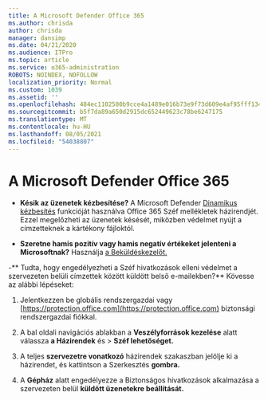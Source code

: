 ```yaml
---
title: A Microsoft Defender Office 365
ms.author: chrisda
author: chrisda
manager: dansimp
ms.date: 04/21/2020
ms.audience: ITPro
ms.topic: article
ms.service: o365-administration
ROBOTS: NOINDEX, NOFOLLOW
localization_priority: Normal
ms.custom: 1039
ms.assetid: ''
ms.openlocfilehash: 484ec1102500b9cce4a1489e016b73e9f73d609e4af95fff13405857d34f3978
ms.sourcegitcommit: b5f7da89a650d2915dc652449623c78be6247175
ms.translationtype: MT
ms.contentlocale: hu-HU
ms.lasthandoff: 08/05/2021
ms.locfileid: "54038807"
---
```

# <a name="troubleshooting-microsoft-defender-for-office-365"></a>A Microsoft Defender Office 365

- **Késik az üzenetek kézbesítése?** A Microsoft Defender [Dinamikus kézbesítés](/microsoft-365/security/office-365-security/dynamic-delivery-and-previewing) funkcióját használva Office 365 Széf mellékletek házirendjét. Ezzel megelőzheti az üzenetek késését, miközben védelmet nyújt a címzetteknek a kártékony fájloktól.

- **Szeretne hamis pozitív vagy hamis negatív értékeket jelenteni a Microsoftnak?** Használja [a Beküldéskezelőt.](https://protection.office.com/reportsubmission)

-** Tudta, hogy engedélyezheti a Széf hivatkozások elleni védelmet a szervezeten belüli címzettek között küldött belső e-mailekben?** Kövesse az alábbi lépéseket:

  1. Jelentkezzen be globális rendszergazdai vagy [https://protection.office.com](https://protection.office.com) biztonsági rendszergazdai fiókkal.

  2. A bal oldali navigációs ablakban a **Veszélyforrások kezelése** alatt válassza **a Házirendek** és \> **Széf lehetőséget.**

  3. A teljes **szervezetre vonatkozó** házirendek szakaszban jelölje ki a házirendet, és kattintson a Szerkesztés **gombra.**

  4. A **Gépház** alatt engedélyezze a Biztonságos hivatkozások alkalmazása a szervezeten belül **küldött üzenetekre beállítását.**

